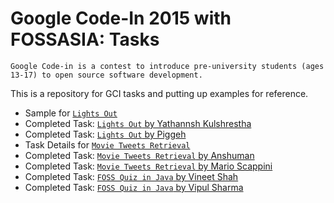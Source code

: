# Google Code-In 2015 with FOSSASIA: Tasks 

`Google Code-in is a contest to introduce pre-university students (ages 13-17) to open source software development.`

This is a repository for GCI tasks and putting up examples for reference.

- Sample for [`Lights Out`](https://github.com/jig08/Google-Code-In-Tasks/tree/master/LightsOut)
- Completed Task: [`Lights Out` by Yathannsh Kulshrestha](https://github.com/jig08/Google-Code-In-Tasks/tree/master/LightsOut_%5BYathannshKulshrestha%5D)
- Completed Task: [`Lights Out` by Piggeh](https://github.com/jig08/Google-Code-In-Tasks/tree/master/LightsOut_%5BPiggeh%5D)
- Task Details for [`Movie Tweets Retrieval`](https://github.com/jig08/Google-Code-In-Tasks/edit/master/MovieTweetsRetrieval)
- Completed Task: [`Movie Tweets Retrieval` by Anshuman](https://github.com/jig08/Google-Code-In-Tasks/tree/master/MovieTweetsRetrieval_Anshuman)
- Completed Task: [`Movie Tweets Retrieval` by Mario Scappini](https://github.com/jig08/Google-Code-In-Tasks/tree/master/MovieTweetsRetrieval_%5Bmarioscappini%5D)
- Completed Task: [`FOSS Quiz in Java` by Vineet Shah](https://github.com/jig08/Google-Code-In-Tasks/tree/master/FOSSQuiz_%5BVineet_Shah%5D)
- Completed Task: [`FOSS Quiz in Java` by Vipul Sharma](https://github.com/jig08/Google-Code-In-Tasks/tree/master/FOSSQuiz_%5BVipul_Sharma:mysterious%5D)
